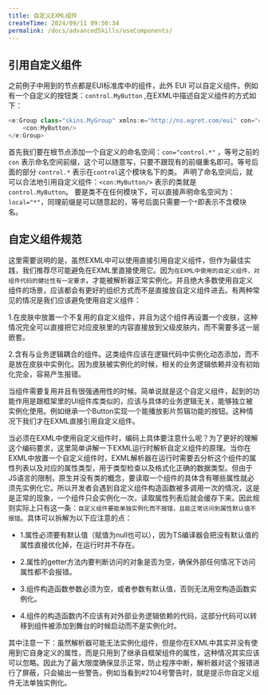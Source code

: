 ```yaml
---
title: 自定义EXML组件
createTime: 2024/09/11 09:50:34
permalink: /docs/advancedSkills/useComponents/
---
```

## 引用自定义组件

之前例子中用到的节点都是EUI标准库中的组件，此外 EUI 可以自定义组件。例如有一个自定义的按钮类：`control.MyButton` ,在EXML中描述自定义组件的方式如下：

~~~ typescript
<e:Group class="skins.MyGroup" xmlns:e="http://ns.egret.com/eui" con="control.*"> 
    <con:MyButton/> 
</e:Group>
~~~ 

首先我们要在根节点添加一个自定义的命名空间：`con="control.*"` ，等号之前的 `con` 表示命名空间前缀，这个可以随意写，只要不跟现有的前缀重名即可。等号后面的部分 `control.*` 表示在`control`这个模块名下的类。
声明了命名空间后，就可以合法地引用自定义组件：`<con:MyButton/>` 表示的类就是 `control.MyButton`。
要是类不在任何模块下，可以直接声明命名空间为：`local="*"`，同理前缀是可以随意起的，等号后面只需要一个`*`即表示不含模块名。


## 自定义组件规范

这里需要说明的是，虽然EXML中可以使用直接引用自定义组件，但作为最佳实践，我们推荐尽可能避免在EXML里直接使用它。因为`在EXML中使用的自定义组件，对组件代码的健壮性有一定要求`，才能被解析器正常实例化。并且绝大多数使用自定义组件的场景，应该都会有更好的组织方式而不是直接放自定义组件进去。有两种常见的情况是我们应该避免使用自定义组件：

1.在皮肤中放置一个不复用的自定义组件，并且为这个组件再设置一个皮肤，这种情况完全可以直接把它对应皮肤里的内容直接放到父级皮肤内，而不需要多这一层嵌套。

2.含有与业务逻辑耦合的组件。这类组件应该在逻辑代码中实例化动态添加，而不是放在皮肤中实例化。因为皮肤被实例化的时候，相关的业务逻辑依赖并没有初始化完全，容易产生报错。

当组件需要复用并且有很强通用性的时候。简单说就是这个自定义组件，起到的功能作用是跟框架里的UI组件库类似的，应该与具体的业务逻辑无关，能够独立被实例化使用。例如继承一个Button实现一个能播放影片剪辑功能的按钮。这种情况下我们才在EXML直接引用自定义组件。

当必须在EXML中使用自定义组件时，编码上具体要注意什么呢？为了更好的理解这个编码要求，这里简单讲解一下EXML运行时解析自定义组件的原理。当你在EXML中放置一个自定义组件时，EXML解析器在运行时需要去分析这个组件的属性列表以及对应的属性类型，用于类型检查以及格式化正确的数据类型。但由于JS语言的限制，原生并没有类的概念，要读取一个组件的具体含有哪些属性就必须先实例化它。所以开发者会遇到自定义组件构造函数被多调用一次的情况，这是是正常的现象，一个组件只会实例化一次，读取属性列表后就会缓存下来。因此规则实际上只有这一条：`自定义组件要能单独实例化而不报错，且能正常访问到属性默认值不报错`。具体可以拆解为以下应注意的点：

* 1.属性必须要有默认值（赋值为null也可以），因为TS编译器会把没有默认值的属性直接优化掉，在运行时并不存在。

* 2.属性的getter方法内要判断访问的对象是否为空，确保外部任何情况下访问属性都不会报错。

* 3.组件构造函数参数必须为空，或者参数有默认值，否则无法用空构造函数实例化。

* 4.组件的构造函数内不应该有对外部业务逻辑依赖的代码，这部分代码可以转移到组件被添加到舞台的时候启动而不是实例化时。

其中注意一下：虽然解析器可能无法实例化组件，但是你在EXML中其实并没有使用到它自身定义的属性，而是只用到了继承自框架组件的属性，这种情况其实应该可以忽略。因此为了最大限度确保显示正常，防止程序中断，解析器对这个报错进行了屏蔽，只会输出一些警告。例如当看到#2104号警告时，就是提示你自定义组件无法单独实例化。



